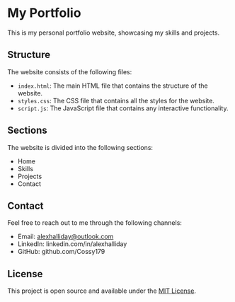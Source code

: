 # My Portfolio

This is my personal portfolio website, showcasing my skills and projects.

## Structure

The website consists of the following files:

- `index.html`: The main HTML file that contains the structure of the website.
- `styles.css`: The CSS file that contains all the styles for the website.
- `script.js`: The JavaScript file that contains any interactive functionality.

## Sections

The website is divided into the following sections:

- Home
- Skills
- Projects
- Contact

## Contact

Feel free to reach out to me through the following channels:

- Email: alexhalliday@outlook.com
- LinkedIn: linkedin.com/in/alexhalliday
- GitHub: github.com/Cossy179

## License

This project is open source and available under the [MIT License](LICENSE).